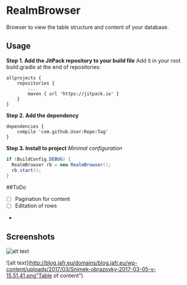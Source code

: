 # RealmBrowser
Browser to view the table structure and content of your database.
## Usage
**Step 1. Add the JitPack repository to your build file** 
Add it in your root build.gradle at the end of repositories:

	allprojects {
		repositories {
			...
			maven { url 'https://jitpack.io' }
		}
	}

**Step 2. Add the dependency**

	dependencies {
		compile 'com.github.User:Repo:Tag'
	}

**Step 3. Install to project**
*Minimal configuration*    
```java
if (BuildConfig.DEBUG) {
  RealmBrowser rb = new RealmBrowser();
  rb.start();
}
```
##ToDo
- [ ] Pagination for content
- [ ] Editation of rows
- 
   



## Screenshots
![alt text](http://blog.jafr.eu/domains/blog.jafr.eu/wp-content/uploads/2017/03/Snímek-obrazovky-2017-03-05-v-15.51.34.png "Table of structure")

![alt text](http://blog.jafr.eu/domains/blog.jafr.eu/wp-content/uploads/2017/03/Snímek-obrazovky-2017-03-05-v-15.51.41.png"Table of content")
